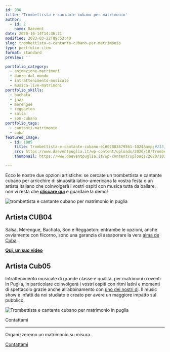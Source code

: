 ```yaml
---
id: 906
title: 'Trombettista e cantante cubano per matrimonio'
author:
  - id: 2
    name: Daevent
date: 2020-10-14T14:36:21
modified: 2023-03-22T09:52:40
slug: trombettista-e-cantante-cubano-per-matrimonio
type: portfolio-item
format: standard
preview: ''

portfolio_category:
  - animazione-matrimoni
  - danze-dal-mondo
  - intrattenimento-musicale
  - musica-live-matrimoni
portfolio_skills:
  - bachata
  - jazz
  - merengue
  - reggaeton
  - salsa
  - son-cubano
portfolio_tags:
  - cantanti-matrimonio
  - cuba
featured_image: 
  - id: 1085
    title: Trombettista-e-cantante-cubano-e1602883679561-1024&amp;#215;384
    src: https://www.daeventpuglia.it/wp-content/uploads/2020/10/Trombettista-e-cantante-cubano-e1602883679561-1024x384-1-300x113.jpg
    thumbnail: https://www.daeventpuglia.it/wp-content/uploads/2020/10/Trombettista-e-cantante-cubano-e1602883679561-1024x384-1-150x150.jpg

---
```


Ecco le nostre due opzioni artistiche: se cercate un trombettista e cantante cubano per arricchire di sinuosità latino-americana la vostra festa o un artista italiano che coinvolgerà i vostri ospiti con musica tutta da ballare, non vi resta che [**cliccare qui**](https://youtu.be/-2gtyTtipvI) e guardare la demo!

![trombettista e cantante cubano per matrimonio in puglia](https://www.daeventpuglia.it/wp-content/uploads/2020/08/CUB04-300x300.jpg "trombettista cantante cubano chappotin")

Artista CUB04
-------------

Salsa, Merengue, Bachata, Son e Reggaeton: entrambe le opzioni, anche ovviamente con flicorno, sono una garanzia di assaporare la vera [alma de Cuba](https://www.youtube.com/playlist?list=OLAK5uy_n1eB7SCyB3IHTo8_piZ_c-ohyHlExshzY).

[**Qui, un suo video**](https://youtu.be/BYQOA6mfM9I)

Artista Cub05
-------------

Intrattenimento musicale di grande classe e qualità, per matrimoni o eventi in Puglia, in particolare coinvolgerà i vostri ospiti con ritmi latini e momenti di spettacolo grazie anche all’abbinamento con [uno dei nostri dj](https://www.daeventpuglia.it/matrimonio-con-dj/). Il music show è infatti da noi studiato e creato per avere un maggiore impatto sul pubblico.

![Trombettista e cantante cubano per matrimonio in puglia](https://www.daeventpuglia.it/wp-content/uploads/2020/08/CUB05-300x300.jpg "trombettista e cantante cubano ariel")

Contattami


--------------

Organizzeremo un matrimonio su misura.

[Contattami](http://www.daeventpuglia.it/index.php/contatti/)
